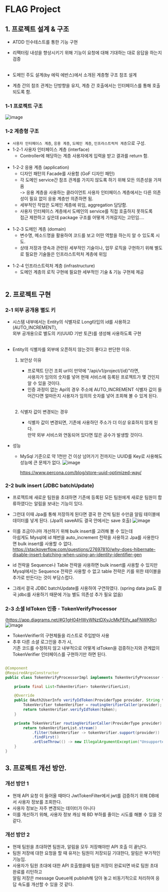 # FLAG Project

## 1. 프로젝트 설계 & 구조

* ATDD 인수테스트를 통한 기능 구현
* 리팩터링 내성을 향상시키기 위해 기능이 요청에 대해 기대하는 대로 응답을 하는지 검증  
  <br />

* 도메인 주도 설계(by 에릭 에반스)에서 소개된 계층형 구조 참조 설계
* 계층 간의 참조 관계는 단방향을 유지, 계층 간 호출에서는 인터페이스를 통해 호출 되도록 함.

### 1-1 프로젝트 구조

![image](https://user-images.githubusercontent.com/60100532/219010787-00064210-d093-49ab-ba80-2f726f33d15a.png)

### 1-2 계층형 구조

* `사용자 인터페이스 계층`, `응용 계층`, `도메인 계층`, `인프라스트럭처 계층`으로 구성.
* 1-2-1 사용자 인터페이스 계층 (interface)
    * Controller에 해당하는 계층 사용자에게 입력을 받고 결과를 return 함.    
      <br />
* 1-2-2 응용 계층 (application)
    * 디자인 패턴의 Facade를 사용함 (GoF 디자인 패턴)
    * 각 도메인 service간 참조 관계를 가지지 않도록 하기 위해 모든 의존성을 가져옴   
      -> 응용 계층을 사용하는 클라이언트 사용자 인터페이스 계층에서는 다른 의존성이 필요 없이 응용 계층만 의존하면 됨.
    * 세부적인 작업은 도메인 계층에 위임, aggregation 담당함.
    * 사용자 인터페이스 계층에서 도메인의 service를 직접 호출하지 못하도록   
      접근 제한하고 싶은데 package 구조를 어떻게 가져갈지는 고민임....    
      <br />
* 1-2-3 도메인 계층 (domain)
    * 변수명, 메소드명을 활용하여 코드를 보고 어떤 역할을 하는지 알 수 있도록 시도.
    * 상태 저장과 영속과 관련된 세부적인 기술이나, 업무 로직을 구현하기 위해 별도로 필요한 기술들은 인프라스트럭처 계층에 위임    
      <br />
* 1-2-4 인프라스트럭처 계층 (infrastructure)
    * 도메인 계층의 로직 구현에 필요한 세부적인 기술 & 기능 구현체 제공    
      <br />

## 2. 프로젝트 구현

### 2-1 외부 공개용 별도 키

* 시스템 내부에서는 Entity의 식별자로 Long타입의 id를 사용하고(AUTO_INCREMENT),   
  외부 공개용으로 별도의 키(UUID 기반 토큰)를 생성해 사용하도록 구현    
  <br />

* Entity의 식별자를 외부에 오픈하지 않는것이 좋다고 판단한 이유.

    1. 보안상 이유
        * 프로젝트 단건 조회 url이 만약에 "/api/v1/project/{id}"라면,   
          사용자가 임의의 숫자를 넣어 현재 서비스에 등록된 프로젝트가 몇 건인지 알 수 있을 것이다.
        * 인증 과정이 없는 Api의 경우 주소에 AUTO_INCREMENT 식별자 값이 들어간다면
          얼마든지 사용자가 임의의 숫자를 넣어 조회해 볼 수 있게 된다.    
          <br />

    2. 식별자 값이 변경되는 경우
        * 식별자 값이 변경되면, 기존에 사용하던 주소가 더 이상 유효하지 않게 된다.   
          만약 외부 서비스와 연동되어 있다면 많은 공수가 발생할 것이다.
          <br />

* 성능
    * MySql 기준으로 약 1천만 건 이상 넘어가기 전까지는 UUID를 Key로 사용해도 성능에 큰 문제가 없다.
      ![image](https://user-images.githubusercontent.com/60100532/219006803-4112cbf4-0800-4005-ab1e-237ff07322e5.png)

      https://www.percona.com/blog/store-uuid-optimized-way/

### 2-2 bulk insert (JDBC batchUpdate)

* 프로젝트에 새로운 팀원을 초대하면 기존에 등록된 모든 팀원에게 새로운 팀원이 합류하였다는 알림을 보내는 기능이 있다.
* 그런대 이때 Jpa를 통해 저장하게 된다면 결국 한 건씩 팀원 수만큼 알림 테이블에 데이터를 넣게 된다. (Jpa의 saveAll도 결국 안에서는 save 호출)
  ![image](https://user-images.githubusercontent.com/60100532/219232605-ed44a114-ba75-4226-8052-4d320447b8cb.png)

* 이를 조금이나마 개선하기 위해 bulk insert를 고려해 볼 수 있는데  
  아쉽게도 Mysql에 id 채번을 auto_increment 전략을 사용하고 Jpa를 사용한다면 bulk insert를 사용할 수 없다.  
  https://stackoverflow.com/questions/27697810/why-does-hibernate-disable-insert-batching-when-using-an-identity-identifier-gen
* id 전략을 Sequence나 Table 전략을 사용하면 bulk insert를 사용할 수 있지만 Mysql에서는 Sequence 전략은 사용할 수 없고 table 전략은 키를 위한 테이블을 추가로 만든다는 것이
  부담스럽다.
* 그래서 결국 JDBC batchUpdate를 사용하여 구연하였다. (spring data jpa도 결국 jdbc를 사용하기 때문에 가능 별도 의존성 추가 필요 없음)

### 2-3 소셜 IdToken 인증 - TokenVerifyProcessor

(https://app.diagrams.net/#G1gH04HWyWNztDXyJcMkPEIfy_aaFNWKRc)
![image](https://user-images.githubusercontent.com/60100532/218805078-5d4cfae9-8004-47f2-8c08-257f44ba4620.png)

* TokenVerifier의 구현체들을 리스트로 주입받아 사용
* 추후 다른 소셜 로그인을 추가 시,   
  기존 코드를 수정하지 않고 내부적으로 어떻게 idToken을 검증하는지와 관계없이  
  TokenVerifier 인터페이스를 구현하기만 하면 된다.

```java

@Component
@RequiredArgsConstructor
public class TokenVerifyProcessorImpl implements TokenVerifyProcessor {

	private final List<TokenVerifier> tokenVerifierList;

	@Override
	public OAuth2UserInfo verifyIdToken(ProviderType provider, String token) {
		TokenVerifier tokenVerifier = routingVerifierCaller(provider);
		return tokenVerifier.verifyIdToken(token);
	}

	private TokenVerifier routingVerifierCaller(ProviderType provider) {
		return tokenVerifierList.stream()
			.filter(tokenVerifier -> tokenVerifier.support(provider))
			.findFirst()
			.orElseThrow(() -> new IllegalArgumentException("Unsupported provider type"));
	}
}

```

## 3. 프로젝트 개선 방안.

### 개선 방안 1

* 현재 API 요청 이 들어올 때마다 JwtTokenFilter에서 jwt를 검증하기 위해 DB에서 사용자 정보를 조회한다.
* 사용자 정보는 자주 변경되는 데이터가 아니다
* 이를 개선하기 위해, 사용자 정보 캐싱 해 BD 부하를 줄이는 시도를 해볼 수 있을 것 같다.

### 개선 방안 2

* 현재 팀원을 초대하면 팀원과, 알림을 모두 저장해야만 API 호출 이 끝난다.
* 팀원 저장에 대한 요청을 할 때 유저는 팀원이 저장되길 기대한다, 알림은 부가적인 기능임.
* 사용자가 팀원 초대에 대한 API 호출했을때 팀원 저장이 완료되면 바로 팀원 초대 완료를 리턴하고     
  알림 저장은 message Queue에 publish해 담아 놓고 비동기적으로 처리하여 응답 속도를 개선할 수 있을 것 같다.

 